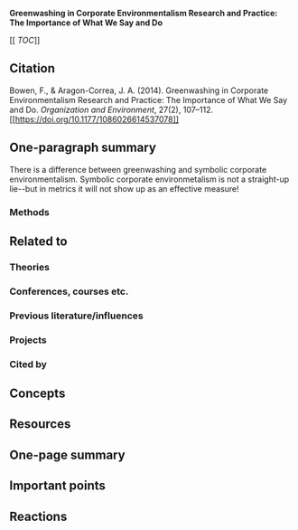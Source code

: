 **Greenwashing in Corporate Environmentalism Research and Practice: The Importance of What We Say and Do**

[[ _TOC_]]

## Citation

Bowen, F., & Aragon-Correa, J. A. (2014). Greenwashing in Corporate Environmentalism Research and Practice: The Importance of What We Say and Do. *Organization and Environment*, 27(2), 107–112. [[https://doi.org/10.1177/1086026614537078]]

## One-paragraph summary

There is a difference between greenwashing and symbolic corporate environmentalism. Symbolic corporate environmetalism is not a straight-up lie--but in metrics it will not show up as an effective measure!

### Methods

## Related to

### Theories

### Conferences, courses etc.

### Previous literature/influences

### Projects

### Cited by

## Concepts

## Resources

## One-page summary

## Important points

## Reactions